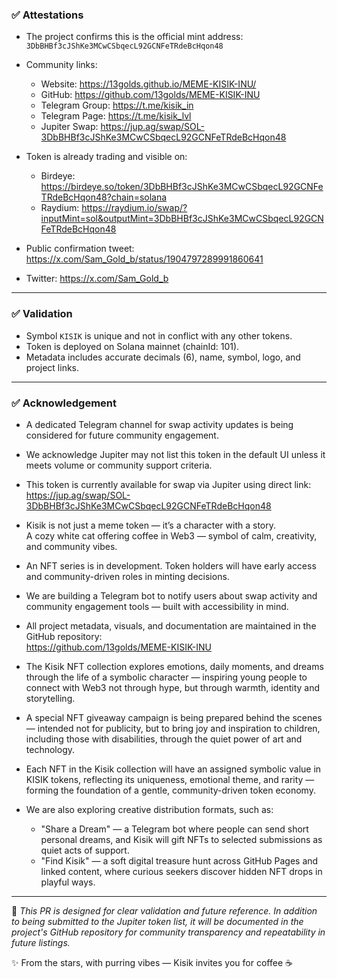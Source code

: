 ### ✅ Attestations

- The project confirms this is the official mint address:  
  `3DbBHBf3cJShKe3MCwCSbqecL92GCNFeTRdeBcHqon48`

- Community links:  
  - Website: https://13golds.github.io/MEME-KISIK-INU/  
  - GitHub: https://github.com/13golds/MEME-KISIK-INU  
  - Telegram Group: https://t.me/kisik_in  
  - Telegram Page: https://t.me/kisik_lvl  
  - Jupiter Swap: https://jup.ag/swap/SOL-3DbBHBf3cJShKe3MCwCSbqecL92GCNFeTRdeBcHqon48

- Token is already trading and visible on:
  - Birdeye: https://birdeye.so/token/3DbBHBf3cJShKe3MCwCSbqecL92GCNFeTRdeBcHqon48?chain=solana
  - Raydium: https://raydium.io/swap/?inputMint=sol&outputMint=3DbBHBf3cJShKe3MCwCSbqecL92GCNFeTRdeBcHqon48

- Public confirmation tweet:  
  https://x.com/Sam_Gold_b/status/1904797289991860641

- Twitter: https://x.com/Sam_Gold_b

---

### ✅ Validation

- Symbol `KISIK` is unique and not in conflict with any other tokens.
- Token is deployed on Solana mainnet (chainId: 101).
- Metadata includes accurate decimals (6), name, symbol, logo, and project links.

---

### ✅ Acknowledgement

- A dedicated Telegram channel for swap activity updates is being considered for future community engagement.

- We acknowledge Jupiter may not list this token in the default UI unless it meets volume or community support criteria.
- This token is currently available for swap via Jupiter using direct link:  
  https://jup.ag/swap/SOL-3DbBHBf3cJShKe3MCwCSbqecL92GCNFeTRdeBcHqon48

- Kisik is not just a meme token — it’s a character with a story.  
  A cozy white cat offering coffee in Web3 — symbol of calm, creativity, and community vibes.

- An NFT series is in development. Token holders will have early access and community-driven roles in minting decisions.

- We are building a Telegram bot to notify users about swap activity and community engagement tools — built with accessibility in mind.

- All project metadata, visuals, and documentation are maintained in the GitHub repository:  
  https://github.com/13golds/MEME-KISIK-INU

- The Kisik NFT collection explores emotions, daily moments, and dreams through the life of a symbolic character — inspiring young people to connect with Web3 not through hype, but through warmth, identity and storytelling.

- A special NFT giveaway campaign is being prepared behind the scenes — intended not for publicity, but to bring joy and inspiration to children, including those with disabilities, through the quiet power of art and technology.

- Each NFT in the Kisik collection will have an assigned symbolic value in KISIK tokens, reflecting its uniqueness, emotional theme, and rarity — forming the foundation of a gentle, community-driven token economy.

- We are also exploring creative distribution formats, such as:
  - "Share a Dream" — a Telegram bot where people can send short personal dreams, and Kisik will gift NFTs to selected submissions as quiet acts of support.
  - "Find Kisik" — a soft digital treasure hunt across GitHub Pages and linked content, where curious seekers discover hidden NFT drops in playful ways.

---

📌 *This PR is designed for clear validation and future reference. In addition to being submitted to the Jupiter token list, it will be documented in the project's GitHub repository for community transparency and repeatability in future listings.*

✨ From the stars, with purring vibes — Kisik invites you for coffee ☕

